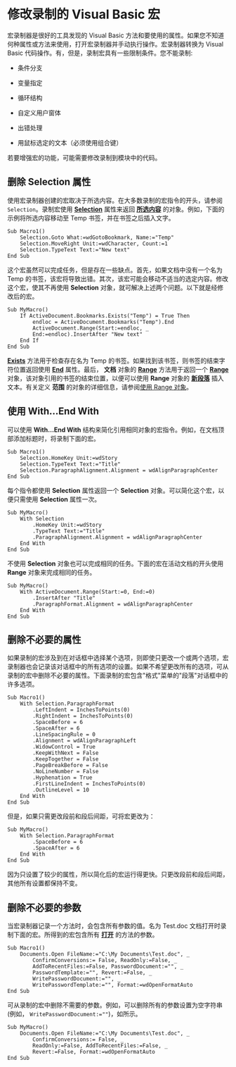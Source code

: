 
# 修改录制的 Visual Basic 宏

宏录制器是很好的工具发现的 Visual Basic 方法和要使用的属性。如果您不知道何种属性或方法来使用，打开宏录制器并手动执行操作。宏录制器转换为 Visual Basic 代码操作。有，但是，录制宏具有一些限制条件。您不能录制:


- 条件分支
    
- 变量指定
    
- 循环结构
    
- 自定义用户窗体
    
- 出错处理
    
- 用鼠标选定的文本（必须使用组合键）
    

若要增强宏的功能，可能需要修改录制到模块中的代码。


## 删除 Selection 属性

使用宏录制器创建的宏取决于所选内容。在大多数录制的宏指令的开头，请参阅 `Selection`。录制宏使用 **[Selection](71938a78-36ae-07ba-496b-911bef746444.md)** 属性来返回 **[所选内容](7b574a91-c33e-ecfd-6783-6b7528b2ed8f.md)** 的对象。例如，下面的示例将所选内容移动至 Temp 书签，并在书签之后插入文字。


```
Sub Macro1() 
    Selection.Goto What:=wdGotoBookmark, Name:="Temp" 
    Selection.MoveRight Unit:=wdCharacter, Count:=1 
    Selection.TypeText Text:="New text" 
End Sub
```

这个宏虽然可以完成任务，但是存在一些缺点。首先，如果文档中没有一个名为 Temp 的书签，该宏将导致出错。其次，该宏可能会移动不适当的选定内容。修改这个宏，使其不再使用  **Selection** 对象，就可解决上述两个问题。以下就是经修改后的宏。




```
Sub MyMacro() 
    If ActiveDocument.Bookmarks.Exists("Temp") = True Then 
        endloc = ActiveDocument.Bookmarks("Temp").End 
        ActiveDocument.Range(Start:=endloc, _ 
        End:=endloc).InsertAfter "New text" 
    End If 
End Sub
```

 **[Exists](7a9df80d-1a52-022f-f234-336369b73fca.md)** 方法用于检查存在名为 Temp 的书签。如果找到该书签，则书签的结束字符位置返回使用 **[End](05531b0d-b05e-0010-9ff8-ba6d90de560d.md)** 属性。最后， **文档** 对象的 **[Range](7dd33ac8-38f6-925d-a511-8677ca6437e6.md)** 方法用于返回一个 **[Range](15a7a1c4-5f3f-5b6e-60e9-29688de3f274.md)** 对象，该对象引用的书签的结束位置，以便可以使用 **Range** 对象的 **[新段落](25b2c0be-e9c7-1e42-09ea-308bbdcde7c6.md)** 插入文本。有关定义 **范围** 的对象的详细信息，请参阅[使用 Range 对象](9e240aa7-8608-9d70-aee3-2e202687459e.md)。


## 使用 With…End With

可以使用  **With…End With** 结构来简化引用相同对象的宏指令。例如，在文档顶部添加标题时，将录制下面的宏。


```
Sub Macro1() 
    Selection.HomeKey Unit:=wdStory 
    Selection.TypeText Text:="Title" 
    Selection.ParagraphAlignment.Alignment = wdAlignParagraphCenter 
End Sub
```

每个指令都使用  **Selection** 属性返回一个 **Selection** 对象。可以简化这个宏，以便只需使用 **Selection** 属性一次。




```
Sub MyMacro() 
    With Selection 
        .HomeKey Unit:=wdStory 
        .TypeText Text:="Title" 
        .ParagraphAlignment.Alignment = wdAlignParagraphCenter 
    End With 
End Sub
```

不使用  **Selection** 对象也可以完成相同的任务。下面的宏在活动文档的开头使用 **Range** 对象来完成相同的任务。




```
Sub MyMacro() 
    With ActiveDocument.Range(Start:=0, End:=0) 
        .InsertAfter "Title" 
        .ParagraphFormat.Alignment = wdAlignParagraphCenter 
    End With 
End Sub
```


## 删除不必要的属性

如果录制的宏涉及到在对话框中选择某个选项，则即使只更改一个或两个选项，宏录制器也会记录该对话框中的所有选项的设置。如果不希望更改所有的选项，可从录制的宏中删除不必要的属性。下面录制的宏包含"格式"菜单的"段落"对话框中的许多选项。


```
Sub Macro1() 
    With Selection.ParagraphFormat 
        .LeftIndent = InchesToPoints(0) 
        .RightIndent = InchesToPoints(0) 
        .SpaceBefore = 6 
        .SpaceAfter = 6 
        .LineSpacingRule = 0 
        .Alignment = wdAlignParagraphLeft 
        .WidowControl = True 
        .KeepWithNext = False 
        .KeepTogether = False 
        .PageBreakBefore = False 
        .NoLineNumber = False 
        .Hyphenation = True 
        .FirstLineIndent = InchesToPoints(0) 
        .OutlineLevel = 10 
    End With 
End Sub
```

但是，如果只需更改段前和段后间距，可将宏更改为：




```
Sub MyMacro() 
    With Selection.ParagraphFormat 
        .SpaceBefore = 6 
        .SpaceAfter = 6 
    End With 
End Sub
```

因为只设置了较少的属性，所以简化后的宏运行得更快。只更改段前和段后间距，其他所有设置都保持不变。


## 删除不必要的参数

当宏录制器记录一个方法时，会包含所有参数的值。名为 Test.doc 文档打开时录制下面的宏。所得到的宏包含所有 **[打开](9e61e9d5-58d1-833a-5f93-b87299deb400.md)** 的方法的参数。


```
Sub Macro1() 
    Documents.Open FileName:="C:\My Documents\Test.doc", _ 
        ConfirmConversions:= False, ReadOnly:=False, _ 
        AddToRecentFiles:=False, PasswordDocument:="", _ 
        PasswordTemplate:="", Revert:=False, _ 
        WritePasswordDocument:="", _ 
        WritePasswordTemplate:="", Format:=wdOpenFormatAuto 
End Sub
```

可从录制的宏中删除不需要的参数。例如，可以删除所有的参数设置为空字符串 (例如，  `WritePasswordDocument:=""`)，如所示。




```
Sub MyMacro() 
    Documents.Open FileName:="C:\My Documents\Test.doc", _ 
        ConfirmConversions:= False, _ 
        ReadOnly:=False, AddToRecentFiles:=False, _ 
        Revert:=False, Format:=wdOpenFormatAuto 
End Sub
```

